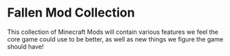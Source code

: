 # Fallen Mod Collection

This collection of Minecraft Mods will contain various features we feel the core game could use to be better, as well as new things we figure the game should have!
